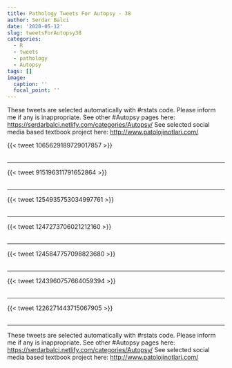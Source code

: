 ```yaml
---
title: Pathology Tweets For Autopsy - 38
author: Serdar Balci
date: '2020-05-12'
slug: tweetsForAutopsy38
categories:
  - R
  - tweets
  - pathology
  - Autopsy
tags: []
image:
  caption: ''
  focal_point: ''
---
```



These tweets are selected automatically with #rstats code. Please inform me if any is inappropriate.
See other #Autopsy pages here: https://serdarbalci.netlify.com/categories/Autopsy/ 
See selected social media based textbook project here: http://www.patolojinotlari.com/

{{< tweet 1065629189729017857 >}}
<br>
<br>
<hr>
{{< tweet 915196311791652864 >}}
<br>
<br>
<hr>
{{< tweet 1254935753034997761 >}}
<br>
<br>
<hr>
{{< tweet 1247273706021212160 >}}
<br>
<br>
<hr>
{{< tweet 1245847757098823680 >}}
<br>
<br>
<hr>
{{< tweet 1243960757664059394 >}}
<br>
<br>
<hr>
{{< tweet 1226271443715067905 >}}
<br>
<br>
<hr>


These tweets are selected automatically with #rstats code. Please inform me if any is inappropriate.
See other #Autopsy pages here: https://serdarbalci.netlify.com/categories/Autopsy/ 
See selected social media based textbook project here: http://www.patolojinotlari.com/
